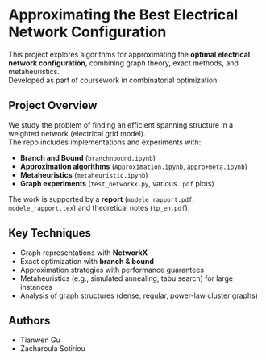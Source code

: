 # Approximating the Best Electrical Network Configuration

This project explores algorithms for approximating the **optimal electrical network configuration**, combining graph theory, exact methods, and metaheuristics.  
Developed as part of coursework in combinatorial optimization.

## Project Overview
We study the problem of finding an efficient spanning structure in a weighted network (electrical grid model).  
The repo includes implementations and experiments with:
- **Branch and Bound** (`branchnbound.ipynb`)
- **Approximation algorithms** (`Approximation.ipynb`, `appro+meta.ipynb`)
- **Metaheuristics** (`metaheuristic.ipynb`)
- **Graph experiments** (`test_networkx.py`, various `.pdf` plots)

The work is supported by a **report** (`modele_rapport.pdf`, `modele_rapport.tex`) and theoretical notes (`tp_en.pdf`).

## Key Techniques
- Graph representations with **NetworkX**
- Exact optimization with **branch & bound**
- Approximation strategies with performance guarantees
- Metaheuristics (e.g., simulated annealing, tabu search) for large instances
- Analysis of graph structures (dense, regular, power-law cluster graphs)

## Authors
- Tianwen Gu  
- Zacharoula Sotiriou
